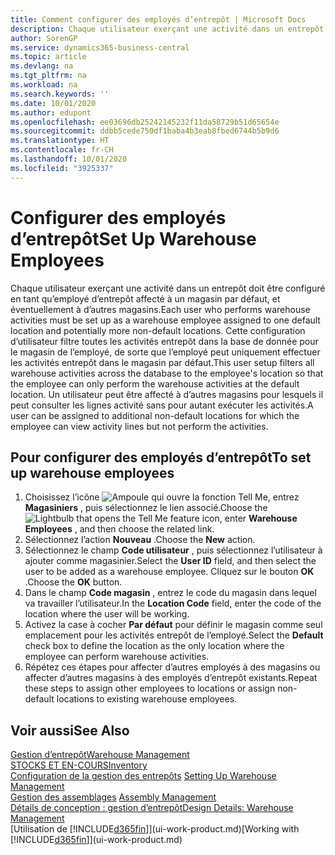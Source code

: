 ```yaml
---
title: Comment configurer des employés d’entrepôt | Microsoft Docs
description: Chaque utilisateur exerçant une activité dans un entrepôt doit être configuré en tant qu’employé d’entrepôt affecté à un magasin par défaut, et éventuellement à d’autres magasins.
author: SorenGP
ms.service: dynamics365-business-central
ms.topic: article
ms.devlang: na
ms.tgt_pltfrm: na
ms.workload: na
ms.search.keywords: ''
ms.date: 10/01/2020
ms.author: edupont
ms.openlocfilehash: ee03696db25242145232f11da58729b51d65654e
ms.sourcegitcommit: ddbb5cede750df1baba4b3eab8fbed6744b5b9d6
ms.translationtype: HT
ms.contentlocale: fr-CH
ms.lasthandoff: 10/01/2020
ms.locfileid: "3925337"
---
```

# <a name="set-up-warehouse-employees"></a><span data-ttu-id="db56b-103">Configurer des employés d’entrepôt</span><span class="sxs-lookup"><span data-stu-id="db56b-103">Set Up Warehouse Employees</span></span>
<span data-ttu-id="db56b-104">Chaque utilisateur exerçant une activité dans un entrepôt doit être configuré en tant qu’employé d’entrepôt affecté à un magasin par défaut, et éventuellement à d’autres magasins.</span><span class="sxs-lookup"><span data-stu-id="db56b-104">Each user who performs warehouse activities must be set up as a warehouse employee assigned to one default location and potentially more non-default locations.</span></span> <span data-ttu-id="db56b-105">Cette configuration d’utilisateur filtre toutes les activités entrepôt dans la base de donnée pour le magasin de l’employé, de sorte que l’employé peut uniquement effectuer les activités entrepôt dans le magasin par défaut.</span><span class="sxs-lookup"><span data-stu-id="db56b-105">This user setup filters all warehouse activities across the database to the employee's location so that the employee can only perform the warehouse activities at the default location.</span></span> <span data-ttu-id="db56b-106">Un utilisateur peut être affecté à d’autres magasins pour lesquels il peut consulter les lignes activité sans pour autant exécuter les activités.</span><span class="sxs-lookup"><span data-stu-id="db56b-106">A user can be assigned to additional non-default locations for which the employee can view activity lines but not perform the activities.</span></span>

## <a name="to-set-up-warehouse-employees"></a><span data-ttu-id="db56b-107">Pour configurer des employés d’entrepôt</span><span class="sxs-lookup"><span data-stu-id="db56b-107">To set up warehouse employees</span></span>  
1.  <span data-ttu-id="db56b-108">Choisissez l’icône ![Ampoule qui ouvre la fonction Tell Me](media/ui-search/search_small.png "Dites-moi ce que vous voulez faire"), entrez **Magasiniers** , puis sélectionnez le lien associé.</span><span class="sxs-lookup"><span data-stu-id="db56b-108">Choose the ![Lightbulb that opens the Tell Me feature](media/ui-search/search_small.png "Tell me what you want to do") icon, enter **Warehouse Employees** , and then choose the related link.</span></span>  
2. <span data-ttu-id="db56b-109">Sélectionnez l’action **Nouveau** .</span><span class="sxs-lookup"><span data-stu-id="db56b-109">Choose the **New** action.</span></span>  
3. <span data-ttu-id="db56b-110">Sélectionnez le champ **Code utilisateur** , puis sélectionnez l’utilisateur à ajouter comme magasinier.</span><span class="sxs-lookup"><span data-stu-id="db56b-110">Select the **User ID** field, and then select the user to be added as a warehouse employee.</span></span> <span data-ttu-id="db56b-111">Cliquez sur le bouton **OK** .</span><span class="sxs-lookup"><span data-stu-id="db56b-111">Choose the **OK** button.</span></span>  
6.  <span data-ttu-id="db56b-112">Dans le champ **Code magasin** , entrez le code du magasin dans lequel va travailler l’utilisateur.</span><span class="sxs-lookup"><span data-stu-id="db56b-112">In the **Location Code** field, enter the code of the location where the user will be working.</span></span>  
7.  <span data-ttu-id="db56b-113">Activez la case à cocher **Par défaut** pour définir le magasin comme seul emplacement pour les activités entrepôt de l’employé.</span><span class="sxs-lookup"><span data-stu-id="db56b-113">Select the **Default** check box to define the location as the only location where the employee can perform warehouse activities.</span></span>  
8.  <span data-ttu-id="db56b-114">Répétez ces étapes pour affecter d’autres employés à des magasins ou affecter d’autres magasins à des employés d’entrepôt existants.</span><span class="sxs-lookup"><span data-stu-id="db56b-114">Repeat these steps to assign other employees to locations or assign non-default locations to existing warehouse employees.</span></span>  

## <a name="see-also"></a><span data-ttu-id="db56b-115">Voir aussi</span><span class="sxs-lookup"><span data-stu-id="db56b-115">See Also</span></span>  
[<span data-ttu-id="db56b-116">Gestion d’entrepôt</span><span class="sxs-lookup"><span data-stu-id="db56b-116">Warehouse Management</span></span>](warehouse-manage-warehouse.md)  
[<span data-ttu-id="db56b-117">STOCKS ET EN-COURS</span><span class="sxs-lookup"><span data-stu-id="db56b-117">Inventory</span></span>](inventory-manage-inventory.md)  
<span data-ttu-id="db56b-118">[Configuration de la gestion des entrepôts](warehouse-setup-warehouse.md)   </span><span class="sxs-lookup"><span data-stu-id="db56b-118">[Setting Up Warehouse Management](warehouse-setup-warehouse.md)   </span></span>  
<span data-ttu-id="db56b-119">[Gestion des assemblages](assembly-assemble-items.md)  </span><span class="sxs-lookup"><span data-stu-id="db56b-119">[Assembly Management](assembly-assemble-items.md)  </span></span>  
[<span data-ttu-id="db56b-120">Détails de conception : gestion d’entrepôt</span><span class="sxs-lookup"><span data-stu-id="db56b-120">Design Details: Warehouse Management</span></span>](design-details-warehouse-management.md)  
<span data-ttu-id="db56b-121">[Utilisation de [!INCLUDE[d365fin](includes/d365fin_md.md)]](ui-work-product.md)</span><span class="sxs-lookup"><span data-stu-id="db56b-121">[Working with [!INCLUDE[d365fin](includes/d365fin_md.md)]](ui-work-product.md)</span></span>  
